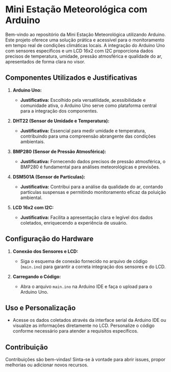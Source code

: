# Mini Estação Meteorológica com Arduino

Bem-vindo ao repositório da Mini Estação Meteorológica utilizando Arduino. Este projeto oferece uma solução prática e acessível para o monitoramento em tempo real de condições climáticas locais. A integração do Arduino Uno com sensores específicos e um LCD 16x2 com I2C proporciona dados precisos de temperatura, umidade, pressão atmosférica e qualidade do ar, apresentados de forma clara no visor.

## Componentes Utilizados e Justificativas

1. **Arduino Uno:**
   - **Justificativa:** Escolhido pela versatilidade, acessibilidade e comunidade ativa, o Arduino Uno serve como plataforma central para a integração dos componentes.

2. **DHT22 (Sensor de Umidade e Temperatura):**
   - **Justificativa:** Essencial para medir umidade e temperatura, contribuindo para uma compreensão abrangente das condições ambientais.

3. **BMP280 (Sensor de Pressão Atmosférica):**
   - **Justificativa:** Fornecendo dados precisos de pressão atmosférica, o BMP280 é fundamental para análises meteorológicas e previsões.

4. **DSM501A (Sensor de Partículas):**
   - **Justificativa:** Contribui para a análise da qualidade do ar, contando partículas suspensas e permitindo monitoramento eficaz da poluição ambiental.

5. **LCD 16x2 com I2C:**
   - **Justificativa:** Facilita a apresentação clara e legível dos dados coletados, enriquecendo a experiência de usuário.

## Configuração do Hardware

1. **Conexão dos Sensores e LCD:**
   - Siga o esquema de conexão fornecido no arquivo de código (`main.ino`) para garantir a correta integração dos sensores e do LCD.

2. **Carregando o Código:**
   - Abra o arquivo `main.ino` na Arduino IDE e faça o upload para o Arduino Uno.

## Uso e Personalização

- Acesse os dados coletados através da interface serial da Arduino IDE ou visualize as informações diretamente no LCD. Personalize o código conforme necessário para atender a requisitos específicos.

## Contribuição

Contribuições são bem-vindas! Sinta-se à vontade para abrir issues, propor melhorias ou adicionar novos recursos.

